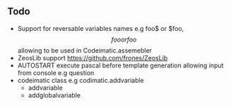 ## Todo

* Support for reversable variables names e.g foo$ or $foo, $$foo or foo$$ allowing to be used in Codeimatic.assemebler
* ZeosLib support https://github.com/frones/ZeosLib
* AUTOSTART execute pascal before template generation allowing input from console e.g question
*  codeimatic class e.g codimatic.addvariable
	* addvariable
    * addglobalvariable